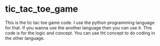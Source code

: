 # tic_tac_toe_game
This is the tic tac toe game code.
I use the python programming language for that.
If you wanna use the another language then you can use it.
This code is for the logic and concept.
You can use tht concept to do coding in the other language.
